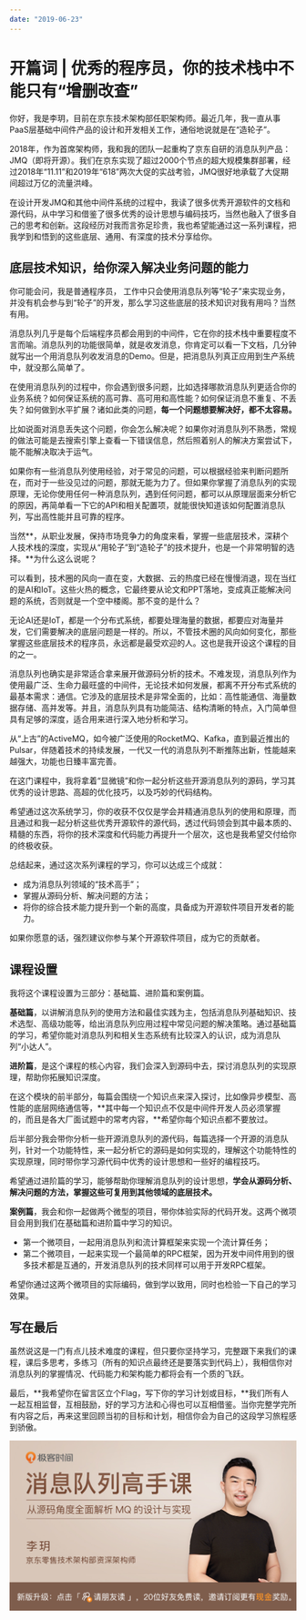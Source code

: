 ```yaml
---
date: "2019-06-23"
---  
```

      
# 开篇词 | 优秀的程序员，你的技术栈中不能只有“增删改查”
你好，我是李玥，目前在京东技术架构部任职架构师。最近几年，我一直从事PaaS层基础中间件产品的设计和开发相关工作，通俗地说就是在“造轮子”。

2018年，作为首席架构师，我和我的团队一起重构了京东自研的消息队列产品：JMQ（即将开源）。我们在京东实现了超过2000个节点的超大规模集群部署，经过2018年“11.11”和2019年“618”两次大促的实战考验，JMQ很好地承载了大促期间超过万亿的流量洪峰。

在设计开发JMQ和其他中间件系统的过程中，我读了很多优秀开源软件的文档和源代码，从中学习和借鉴了很多优秀的设计思想与编码技巧，当然也融入了很多自己的思考和创新。这段经历对我而言弥足珍贵，我也希望能通过这一系列课程，把我学到和悟到的这些底层、通用、有深度的技术分享给你。

## 底层技术知识，给你深入解决业务问题的能力

你可能会问，我是普通程序员， 工作中只会使用消息队列等“轮子”来实现业务，并没有机会参与到“轮子”的开发，那么学习这些底层的技术知识对我有用吗？当然有用。

消息队列几乎是每个后端程序员都会用到的中间件，它在你的技术栈中重要程度不言而喻。消息队列的功能很简单，就是收发消息，你肯定可以看一下文档，几分钟就写出一个用消息队列收发消息的Demo。但是，把消息队列真正应用到生产系统中，就没那么简单了。

<!-- [[[read_end]]] -->

在使用消息队列的过程中，你会遇到很多问题，比如选择哪款消息队列更适合你的业务系统？如何保证系统的高可靠、高可用和高性能？如何保证消息不重复、不丢失？如何做到水平扩展？诸如此类的问题，**每一个问题想要解决好，都不太容易。**

比如说面对消息丢失这个问题，你会怎么解决呢？如果你对消息队列不熟悉，常规的做法可能是去搜索引擎上查看一下错误信息，然后照着别人的解决方案尝试下，能不能解决取决于运气。

如果你有一些消息队列使用经验，对于常见的问题，可以根据经验来判断问题所在，而对于一些没见过的问题，那就无能为力了。但如果你掌握了消息队列的实现原理，无论你使用任何一种消息队列，遇到任何问题，都可以从原理层面来分析它的原因，再简单看一下它的API和相关配置项，就能很快知道该如何配置消息队列，写出高性能并且可靠的程序。

当然**，从职业发展，保持市场竞争力的角度来看，掌握一些底层技术，深耕个人技术栈的深度，实现从“用轮子”到“造轮子”的技术提升，也是一个非常明智的选择。**为什么这么说呢？

可以看到，技术圈的风向一直在变，大数据、云的热度已经在慢慢消退，现在当红的是AI和IoT。这些火热的概念，它最终要从论文和PPT落地，变成真正能解决问题的系统，否则就是一个空中楼阁。那不变的是什么？

无论AI还是IoT，都是一个分布式系统，都要处理海量的数据，都要应对海量并发，它们需要解决的底层问题是一样的。所以，不管技术圈的风向如何变化，那些掌握这些底层技术的程序员，永远都是最受欢迎的人。这也是我开设这个课程的目的之一。

消息队列也确实是非常适合拿来展开做源码分析的技术。不难发现，消息队列作为使用最广泛、生命力最旺盛的中间件，无论技术如何发展，都离不开分布式系统的最基本需求：通信。它涉及的底层技术是非常全面的，比如：高性能通信、海量数据存储、高并发等。并且，消息队列具有功能简洁、结构清晰的特点，入门简单但具有足够的深度，适合用来进行深入地分析和学习。

从“上古”的ActiveMQ，如今被广泛使用的RocketMQ、Kafka，直到最近推出的Pulsar，伴随着技术的持续发展，一代又一代的消息队列不断推陈出新，性能越来越强大，功能也日臻丰富完善。

在这门课程中，我将拿着“显微镜”和你一起分析这些开源消息队列的源码，学习其优秀的设计思路、高超的优化技巧，以及巧妙的代码结构。

希望通过这次系统学习，你的收获不仅仅是学会并精通消息队列的使用和原理，而且通过和我一起分析这些优秀开源软件的源代码，透过代码领会到其中最本质的、精髓的东西，将你的技术深度和代码能力再提升一个层次，这也是我希望交付给你的终极收获。

总结起来，通过这次系列课程的学习，你可以达成三个成就：

* 成为消息队列领域的“技术高手”；
* 掌握从源码分析、解决问题的方法；
* 将你的综合技术能力提升到一个新的高度，具备成为开源软件项目开发者的能力。

如果你愿意的话，强烈建议你参与某个开源软件项目，成为它的贡献者。

## 课程设置

我将这个课程设置为三部分：基础篇、进阶篇和案例篇。

**基础篇**，以讲解消息队列的使用方法和最佳实践为主，包括消息队列基础知识、技术选型、高级功能等，给出消息队列应用过程中常见问题的解决策略。通过基础篇的学习，希望你能对消息队列和相关生态系统有比较深入的认识，成为消息队列“小达人”。

**进阶篇**，是这个课程的核心内容，我们会深入到源码中去，探讨消息队列的实现原理，帮助你拓展知识深度。

在这个模块的前半部分，每篇会围绕一个知识点来深入探讨，比如像异步模型、高性能的底层网络通信等，**其中每一个知识点不仅是中间件开发人员必须掌握的，而且是各大厂面试题中的常考内容，**希望你每个知识点都不要放过。

后半部分我会带你分析一些开源消息队列的源代码，每篇选择一个开源的消息队列，针对一个功能特性，来一起分析它的源码是如何实现的，理解这个功能特性的实现原理，同时带你学习源代码中优秀的设计思想和一些好的编程技巧。

希望通过进阶篇的学习，能够帮助你理解消息队列的设计思想，**学会从源码分析、解决问题的方法，掌握这些可复用到其他领域的底层技术。**

**案例篇**，我会和你一起做两个微型的项目，带你体验实际的代码开发。这两个微项目会用到我们在基础篇和进阶篇中学习的知识。

* 第一个微项目，一起用消息队列和流计算框架来实现一个流计算任务；
* 第二个微项目，一起来实现一个最简单的RPC框架，因为开发中间件用到的很多技术都是互通的，开发消息队列的技术同样可以用于开发RPC框架。

希望你通过这两个微项目的实际编码，做到学以致用，同时也检验一下自己的学习效果。

## 写在最后

虽然说这是一门有点儿技术难度的课程，但只要你坚持学习，完整跟下来我们的课程，课后多思考，多练习（所有的知识点最终还是要落实到代码上），我相信你对消息队列的掌握情况、代码能力和架构能力都将会有一个质的飞跃。

最后，**我希望你在留言区立个Flag，写下你的学习计划或目标，**我们所有人一起互相监督，互相鼓励，好的学习方法和心得也可以互相借鉴。当你完整学完所有内容之后，再来这里回顾当初的目标和计划，相信你会为自己的这段学习旅程感到骄傲。

![](./httpsstatic001geekbangorgresourceimagede23de0a489e6b4fa9a49450bf9197593423.jpg)